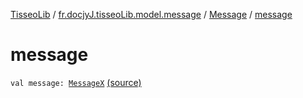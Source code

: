 [TisseoLib](../../index.md) / [fr.docjyJ.tisseoLib.model.message](../index.md) / [Message](index.md) / [message](./message.md)

# message

`val message: `[`MessageX`](../-message-x/index.md) [(source)](https://github.com/docjyJ/TisseoLib/tree/master/src/main/kotlin/fr/docjyJ/tisseoLib/model/message/Message.kt#L11)